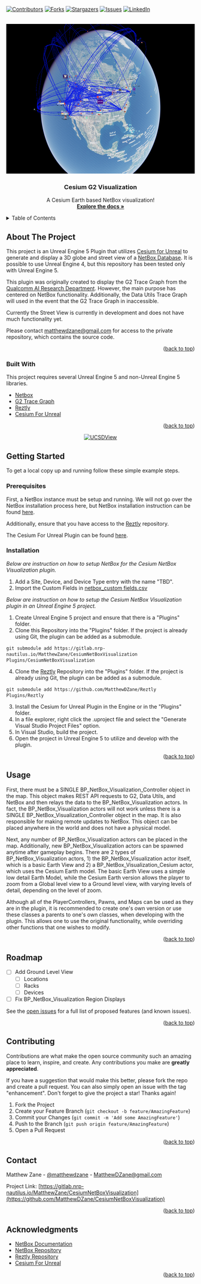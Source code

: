 <a name="readme-top"></a>

<!-- PROJECT SHIELDS -->
<!--
*** I'm using markdown "reference style" links for readability.
*** Reference links are enclosed in brackets [ ] instead of parentheses ( ).
*** See the bottom of this document for the declaration of the reference variables
*** for contributors-url, forks-url, etc. This is an optional, concise syntax you may use.
*** https://www.markdownguide.org/basic-syntax/#reference-style-links
-->
[![Contributors][contributors-shield]][contributors-url]
[![Forks][forks-shield]][forks-url]
[![Stargazers][stars-shield]][stars-url]
[![Issues][issues-shield]][issues-url]
[![LinkedIn][linkedin-shield]][linkedin-url]



<!-- PROJECT LOGO -->
<br />
<div align="center">
  <a href="https://gitlab.nrp-nautilus.io/MatthewZane/CesiumNetBoxVisualization">
    <img src="Resources/GlobalView.png" alt="GlobalView" width="700" height="400">
  </a>

  <h3 align="center">Cesium G2 Visualization</h3>

  <p align="center">
    A Cesium Earth based NetBox visualization!
    <br />
    <a href="https://gitlab.nrp-nautilus.io/MatthewZane/CesiumNetBoxVisualization"><strong>Explore the docs »</strong></a>
    <br />
    </a>
  </p>
</div>



<!-- TABLE OF CONTENTS -->
<details>
  <summary>Table of Contents</summary>
  <ol>
    <li>
      <a href="#about-the-project">About The Project</a>
      <ul>
        <li><a href="#built-with">Built With</a></li>
      </ul>
    </li>
    <li>
      <a href="#getting-started">Getting Started</a>
      <ul>
        <li><a href="#prerequisites">Prerequisites</a></li>
        <li><a href="#installation">Installation</a></li>
      </ul>
    </li>
    <li><a href="#usage">Usage</a></li>
    <li><a href="#roadmap">Roadmap</a></li>
    <li><a href="#contributing">Contributing</a></li>
    <li><a href="#license">License</a></li>
    <li><a href="#contact">Contact</a></li>
    <li><a href="#acknowledgments">Acknowledgments</a></li>
  </ol>
</details>



<!-- ABOUT THE PROJECT -->
## About The Project

This project is an Unreal Engine 5 Plugin that utilizes [Cesium for Unreal](https://cesium.com/platform/cesium-for-unreal/) to generate and display a 3D globe and street view of a [NetBox Database](https://netbox.dev/). It is possible to use Unreal Engine 4, but this repository has been tested only with Unreal Engine 5.

This plugin was originally created to display the G2 Trace Graph from the [Qualcomm AI Research Department](https://www.qualcomm.com/research/artificial-intelligence/ai-research). However, the main purpose has centered on NetBox functionality. Additionally, the Data Utils Trace Graph will used in the event that the G2 Trace Graph in inaccessible.

Currently the Street View is currently in development and does not have much functionality yet.

Please contact [matthewdzane@gmail.com](matthewdzane@gmail.com) for access to the private repository, which contains the source code.

<p align="right">(<a href="#readme-top">back to top</a>)</p>



### Built With

This project requires several Unreal Engine 5 and non-Unreal Engine 5 libraries. 

* [Netbox](https://github.com/netbox-community/netbox)
* [G2 Trace Graph](https://www.qualcomm.com/research/artificial-intelligence/ai-research)
* [Reztly](https://github.com/MatthewDZane/Reztly)
* [Cesium For Unreal](https://cesium.com/platform/cesium-for-unreal/)

<p align="right">(<a href="#readme-top">back to top</a>)</p>

<div align="center">
  <a href="https://gitlab.nrp-nautilus.io/MatthewZane/CesiumNetBoxVisualization">
    <img src="Resources/UCSDView.png" alt="UCSDView" width="700" height="400">
  </a>
</div>

<!-- GETTING STARTED -->
## Getting Started

To get a local copy up and running follow these simple example steps.

### Prerequisites

First, a NetBox instance must be setup and running. We will not go over the NetBox installation process here, but NetBox installation instruction can be found [here](https://docs.netbox.dev/en/stable/). 

Additionally, ensure that you have access to the [Reztly](https://github.com/MatthewDZane/Reztly) repository.

The Cesium For Unreal Plugin can be found [here](https://www.unrealengine.com/marketplace/en-US/product/87b0d05800a545d49bf858ef3458c4f7).

### Installation

_Below are instruction on how to setup NetBox for the Cesium NetBox Visualization plugin._

1. Add a Site, Device, and Device Type entry with the name "TBD".
2. Import the Custom Fields in [netbox_custom fields.csv](https://gitlab.nrp-nautilus.io/MatthewZane/CesiumNetBoxVisualization/netbox_custom_fields.csv)

_Below are instruction on how to setup the Cesium NetBox Visualization plugin in an Unreal Engine 5 project._

1. Create Unreal Engine 5 project and ensure that there is a "Plugins" folder.
2. Clone this Repository into the "Plugins" folder. If the project is already using Git, the plugin can be added as a submodule.
```
git submodule add https://gitlab.nrp-nautilus.io/MatthewZane/CesiumNetBoxVisualization Plugins/CesiumNetBoxVisualization
```
4. Clone the [Reztly](https://github.com/MatthewDZane/Reztly) Repository into the "Plugins" folder. 
If the project is already using Git, the plugin can be added as a submodule.
```
git submodule add https://github.com/MatthewDZane/Reztly Plugins/Reztly
```
3. Install the Cesium for Unreal Plugin in the Engine or in the "Plugins" folder.
4. In a file explorer, right click the .uproject file and select the "Generate Visual Studio Project Files" option. 
5. In Visual Studio, build the project.
6. Open the project in Unreal Engine 5 to utilize and develop with the plugin.

<p align="right">(<a href="#readme-top">back to top</a>)</p>



<!-- USAGE EXAMPLES -->
## Usage

First, there must be a SINGLE BP_NetBox_Visualization_Controller object in the map. This object makes REST API requests to G2, Data Utils, and NetBox and then relays the data to the BP_NetBox_Visualization actors. In fact, the BP_NetBox_Visualization actors will not work unless there is a SINGLE BP_NetBox_Visualization_Controller object in the map. It is also responsible for making remote updates to NetBox. This object can be placed anywhere in the world and does not have a physical model.

Next, any number of BP_NetBox_Visualization actors can be placed in the map. Additionally, new BP_NetBox_Visualization actors can be spawned anytime after gameplay begins. There are 2 types of BP_NetBox_Visualization actors, 1) the BP_NetBox_Visualization actor itself, which is a basic Earth View and 2) a BP_NetBox_Visualization_Cesium actor, which uses the Cesium Earth model. The basic Earth View uses a simple low detail Earth Model, while the Cesium Earth version allows the player to zoom from a Global level view to a Ground level view, with varying levels of detail, depending on the level of zoom.

Although all of the PlayerControllers, Pawns, and Maps can be used as they are in the plugin, it is recommended to create one's own version or use these classes a parents to one's own classes, when developing with the plugin. This allows one to use the original functionality, while overriding other functions that one wishes to modify.

<p align="right">(<a href="#readme-top">back to top</a>)</p>



<!-- ROADMAP -->
## Roadmap

- [ ] Add Ground Level View
  - [ ] Locations
  - [ ] Racks
  - [ ] Devices
- [ ] Fix BP_NetBox_Visualization Region Displays

See the [open issues](https://gitlab.nrp-nautilus.io/MatthewZane/CesiumNetBoxVisualization/issues) for a full list of proposed features (and known issues).

<p align="right">(<a href="#readme-top">back to top</a>)</p>



<!-- CONTRIBUTING -->
## Contributing

Contributions are what make the open source community such an amazing place to learn, inspire, and create. Any contributions you make are **greatly appreciated**.

If you have a suggestion that would make this better, please fork the repo and create a pull request. You can also simply open an issue with the tag "enhancement".
Don't forget to give the project a star! Thanks again!

1. Fork the Project
2. Create your Feature Branch (`git checkout -b feature/AmazingFeature`)
3. Commit your Changes (`git commit -m 'Add some AmazingFeature'`)
4. Push to the Branch (`git push origin feature/AmazingFeature`)
5. Open a Pull Request

<p align="right">(<a href="#readme-top">back to top</a>)</p>



<!-- CONTACT -->
## Contact

Matthew Zane - [@matthewdzane](https://www.linkedin.com/in/matthewdzane/) - MatthewDZane@gmail.com

Project Link: [https://gitlab.nrp-nautilus.io/MatthewZane/CesiumNetBoxVisualization](https://github.com/MatthewDZane/CesiumNetBoxVisualization)

<p align="right">(<a href="#readme-top">back to top</a>)</p>



<!-- ACKNOWLEDGMENTS -->
## Acknowledgments

* [NetBox Documentation](https://docs.netbox.dev/en/stable/)
* [NetBox Repository](https://github.com/netbox-community/netbox)
* [Reztly Repository](https://github.com/MatthewDZane/Reztly)
* [Cesium For Unreal](https://cesium.com/platform/cesium-for-unreal/)

<p align="right">(<a href="#readme-top">back to top</a>)</p>



<!-- MARKDOWN LINKS & IMAGES -->
<!-- https://www.markdownguide.org/basic-syntax/#reference-style-links -->
[contributors-shield]: https://img.shields.io/github/contributors/MatthewDZane/CesiumNetBoxVisualizationPreview.svg?style=for-the-badge
[contributors-url]: https://gitlab.nrp-nautilus.io/MatthewZane/CesiumNetBoxVisualization/graphs/contributors
[forks-shield]: https://img.shields.io/github/forks/MatthewDZane/CesiumNetBoxVisualizationPreview.svg?style=for-the-badge
[forks-url]: https://gitlab.nrp-nautilus.io/MatthewZane/CesiumNetBoxVisualization/network/members
[stars-shield]: https://img.shields.io/github/stars/MatthewDZane/CesiumNetBoxVisualizationPreview.svg?style=for-the-badge
[stars-url]: https://gitlab.nrp-nautilus.io/MatthewZane/CesiumNetBoxVisualization/stargazers
[issues-shield]: https://img.shields.io/github/issues/MatthewDZane/CesiumNetBoxVisualizationPreview.svg?style=for-the-badge
[issues-url]: https://gitlab.nrp-nautilus.io/MatthewZane/CesiumNetBoxVisualization/issues
[linkedin-shield]: https://img.shields.io/badge/-LinkedIn-black.svg?style=for-the-badge&logo=linkedin&colorB=555
[linkedin-url]: https://linkedin.com/in/matthewdzane
